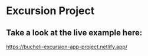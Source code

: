 # Excursion Project

## Take a look at the live example here:
https://bucheli-excursion-app-project.netlify.app/

